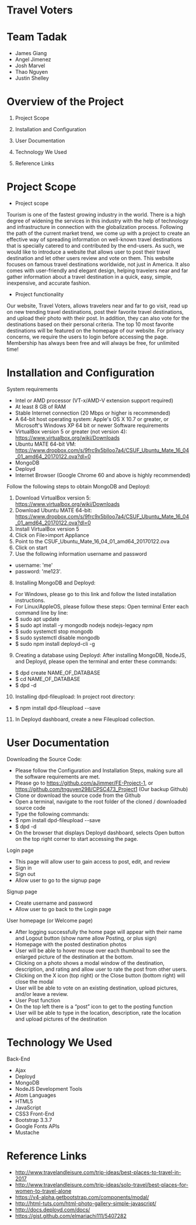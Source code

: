 # Travel Voters


# Team Tadak

+ James Giang 
+ Angel Jimenez 
+ Josh Marvel 
+ Thao Nguyen 
+ Justin Shelley







# Overview of the Project


1. Project Scope

2. Installation and Configuration

3. User Documentation

4. Technology We Used

5. Reference Links











# Project Scope

+ Project scope

Tourism is one of the fastest growing industry in the world. There is a high degree of widening the services in this industry with the help of technology and infrastructure in connection with the globalization process. Following the path of the current market trend, we come up with a project to create an effective way of spreading information on well-known travel destinations that is specially catered to and contributed by the end-users. As such, we would like to introduce a website that allows user to post their travel destination and let other users review and vote on them. This website focuses on famous travel destinations worldwide, not just in America. It also comes with user-friendly and elegant design, helping travelers near and far gather information about a travel destination in a quick, easy, simple, inexpensive, and accurate fashion.

+ Project functionality 

Our website, Travel Voters, allows travelers near and far to go visit, read up on new trending travel destinations, post their favorite travel destinations, and upload their photo with their post. In addition, they can also vote for the destinations based on their personal criteria. The top 10 most favorite destinations will be featured on the homepage of our website. For privacy concerns, we require the users to login before accessing the page. Membership has always been free and will always be free, for unlimited time!



	






# Installation and Configuration

System requirements 
+ Intel or AMD processor (VT-x/AMD-V extension support required)
+ At least 8 GB of RAM
+ Stable Internet connection (20 Mbps or higher is recommended)
+ A 64-bit host operating system: Apple's OS X 10.7 or greater, or Microsoft's Windows XP 64 bit or newer
Software requirements
+ VirtualBox version 5 or greater (not version 4): https://www.virtualbox.org/wiki/Downloads
+ Ubuntu MATE 64-bit VM: https://www.dropbox.com/s/9frc9x5blloo7a4/CSUF_Ubuntu_Mate_16_04_01_amd64_20170122.ova?dl=0
+ MongoDB
+ Deployd
+ Internet Browser (Google Chrome 60 and above is highly recommended)

Follow the following steps to obtain MongoDB and Deployd:
1. Download VirtualBox version 5: https://www.virtualbox.org/wiki/Downloads
2. Download Ubuntu MATE 64-bit: https://www.dropbox.com/s/9frc9x5blloo7a4/CSUF_Ubuntu_Mate_16_04_01_amd64_20170122.ova?dl=0
3. Install VirtualBox version 5 
4. Click on File>import Appliance
5. Point to the CSUF_Ubuntu_Mate_16_04_01_amd64_20170122.ova
6. Click on start
7. Use the following information username and password
+ username: 'me' 
+ password: 'me123'.
8. Installing MongoDB and Deployd:
+ For Windows, please go to this link and follow the listed installation instructions. 
+ For Linux/AppleOS, please follow these steps:
Open terminal
Enter each command line by line:
+ $ sudo apt update
+ $ sudo apt install -y mongodb nodejs nodejs-legacy npm
+ $ sudo systemctl stop mongodb
+ $ sudo systemctl disable mongodb
+ $ sudo npm install deployd-cli -g
9. Creating a database using Deployd:
After installing MongoDB, NodeJS, and Deployd, please open the terminal and enter these commands:
+ $ dpd create NAME_OF_DATABASE
+ $ cd NAME_OF_DATABASE
+ $ dpd -d
10. Installing dpd-fileupload:
In project root directory:
+ $ npm install dpd-fileupload --save 
11. In Deployd dashboard, create a new Fileupload collection.




# User Documentation

Downloading the Source Code:
+ Please follow the Configuration and Installation Steps, making sure all the software requirements are met.
+ Please go to https://github.com/aJimmer/FE-Project-1, or https://github.com/tnguyen298/CPSC473_Project1 (Our backup Github)
+ Clone or download the source code from the Github
+ Open a terminal, navigate to the root folder of the cloned / downloaded source code
+ Type the following commands:
+ $ npm install dpd-fileupload --save 
+ $ dpd -d
+ On the browser that displays Deployd dashboard, selects Open button on the top right corner to start accessing the page.

Login page 
+ This page will allow user to gain access to post, edit, and review
+ Sign in
+ Sign out
+ Allow user to go to the signup page

Signup page
+ Create username and password
+ Allow user to go back to the Login page

User homepage (or Welcome page)
+ After logging successfully the home page will appear with their name and Logout button (show name allow Posting, or plus sign)
+ Homepage with the posted destination photos
+ User will be able to hover mouse over each thumbnail to see the enlarged picture of the destination at the bottom.
+ Clicking on a photo shows a modal window of the destination, description, and rating and allow user to rate the post from other users. 
+ Clicking on the X icon (top right) or the Close button (bottom right) will close the modal 
+ User will be able to vote on an existing destination, upload pictures, and/or leave a review.
+ User Post function 
+ On the top left there is a “post” icon to get to the posting function
+ User will be able to type in the location, description, rate the location and upload pictures of the destination


# Technology We Used

Back-End
+ Ajax
+ Deployd
+ MongoDB
+ NodeJS
Development Tools
+ Atom
Languages 
+ HTML5
+ JavaScript
+ CSS3
Front-End 
+ Bootstrap 3.3.7
+ Google Fonts APIs
+ Mustache










# Reference Links


+ http://www.travelandleisure.com/trip-ideas/best-places-to-travel-in-2017
+ http://www.travelandleisure.com/trip-ideas/solo-travel/best-places-for-women-to-travel-alone
+ https://v4-alpha.getbootstrap.com/components/modal/
+ http://html-tuts.com/html-photo-gallery-simple-javascript/
+ http://docs.deployd.com/docs/
+ https://gist.github.com/elmariachi111/5407282

